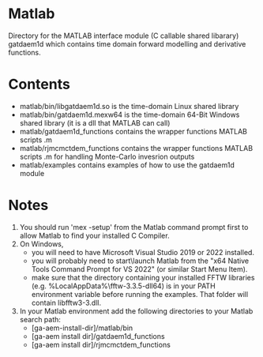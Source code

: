 # Matlab

Directory for the MATLAB interface module (C callable shared libarary) gatdaem1d which contains time domain forward modelling and derivative functions.

# Contents
- matlab/bin/libgatdaem1d.so is the time-domain Linux shared library
- matlab/bin/gatdaem1d.mexw64 is the time-domain 64-Bit Windows shared library (it is a dll that MATLAB can call)
- matlab/gatdaem1d_functions contains the wrapper functions MATLAB scripts .m
- matlab/rjmcmctdem_functions contains the wrapper functions MATLAB scripts .m for handling Monte-Carlo invesrion outputs
- matlab/examples contains examples of how to use the gatdaem1d module

# Notes
1. You should run 'mex -setup' from the Matlab command prompt first to allow Matlab to find your installed C Compiler.
2. On Windows,
	- you will need to have Microsoft Visual Studio 2019 or 2022 installed.
	- you will probably need to start\launch Matlab from the "x64 Native Tools Command Prompt for VS 2022" (or similar Start Menu Item).
	- make sure that the directory containing your installed FFTW libraries (e.g. %LocalAppData%\fftw-3.3.5-dll64) is in your PATH environment variable before running the examples.  That folder will contain libfftw3-3.dll.
3. In your Matlab environment add the following directories to your Matlab search path:
	- [ga-aem-install-dir]/matlab/bin
	- [ga-aem install dir]/gatdaem1d_functions
	- [ga-aem install dir]/rjmcmctdem_functions
